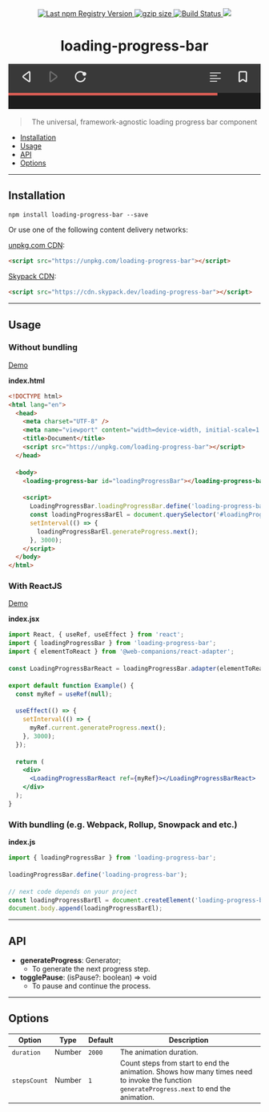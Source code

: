 <div align="center">
  <a href="https://www.npmjs.com/package/loading-progress-bar">
    <img src="https://img.shields.io/npm/v/loading-progress-bar.svg?maxAge=86400" alt="Last npm Registry Version">
  </a>
  <a href="https://bundlephobia.com/result?p=loading-progress-bar">
    <img alt="gzip size" src="https://badgen.net/bundlephobia/minzip/loading-progress-bar" />
  </a>
  <a href="https://travis-ci.com//sumbad/loading-progress-bar?branch=master">
    <img src="https://travis-ci.com//sumbad/loading-progress-bar.svg?branch=master" alt="Build Status">
  </a>
  <a href="https://codecov.io/gh/sumbad/loading-progress-bar">
    <img src="https://codecov.io/gh/sumbad/loading-progress-bar/branch/master/graph/badge.svg" />
  </a>
</div>

<h1 align="center">loading-progress-bar</h1>

<div align="center">
  <a href="https://github.com/sumbad/loading-progress-bar">
    <object data="https://raw.githubusercontent.com/sumbad/loading-progress-bar/master/title.png" type="image/png">
      <img src="./title.png" alt="Screenshot of the component">
    </object>
  </a>
  <blockquote align="center">The universal, framework-agnostic loading progress bar component</blockquote>
</div>

- [Installation](#installation)
- [Usage](#usage)
- [API](#api)
- [Options](#options)

---

## Installation

```
npm install loading-progress-bar --save
```

Or use one of the following content delivery networks:

[unpkg.com CDN](https://unpkg.com/loading-progress-bar?module):

```html
<script src="https://unpkg.com/loading-progress-bar"></script>
```

[Skypack CDN](https://cdn.skypack.dev/loading-progress-bar):

```html
<script src="https://cdn.skypack.dev/loading-progress-bar"></script>
```

---

## Usage

### Without bundling

[Demo](https://codepen.io/sumbad/pen/XWdyKNd?editors=1000)

**index.html**

```html
<!DOCTYPE html>
<html lang="en">
  <head>
    <meta charset="UTF-8" />
    <meta name="viewport" content="width=device-width, initial-scale=1.0" />
    <title>Document</title>
    <script src="https://unpkg.com/loading-progress-bar"></script>
  </head>

  <body>
    <loading-progress-bar id="loadingProgressBar"></loading-progress-bar>

    <script>
      LoadingProgressBar.loadingProgressBar.define('loading-progress-bar');
      const loadingProgressBarEl = document.querySelector('#loadingProgressBar');
      setInterval(() => {
        loadingProgressBarEl.generateProgress.next();
      }, 3000);
    </script>
  </body>
</html>
```

### With ReactJS

[Demo](https://codesandbox.io/s/wizardly-dawn-064gl?file=/src/App.tsx)

**index.jsx**

```jsx
import React, { useRef, useEffect } from 'react';
import { loadingProgressBar } from 'loading-progress-bar';
import { elementToReact } from '@web-companions/react-adapter';

const LoadingProgressBarReact = loadingProgressBar.adapter(elementToReact, 'loading-progress-bar');

export default function Example() {
  const myRef = useRef(null);

  useEffect(() => {
    setInterval(() => {
      myRef.current.generateProgress.next();
    }, 3000);
  });

  return (
    <div>
      <LoadingProgressBarReact ref={myRef}></LoadingProgressBarReact>
    </div>
  );
}
```

### With bundling (e.g. Webpack, Rollup, Snowpack and etc.)

**index.js**

```js
import { loadingProgressBar } from 'loading-progress-bar';

loadingProgressBar.define('loading-progress-bar');

// next code depends on your project
const loadingProgressBarEl = document.createElement('loading-progress-bar');
document.body.append(loadingProgressBarEl);
```

---

## API

- **generateProgress**: Generator;
  - To generate the next progress step.
- **togglePause**: (isPause?: boolean) => void
  - To pause and continue the process.

---

## Options

<table>
  <thead>
    <tr>
    <th>Option</th>
    <th>Type</th>
    <th>Default</th>
    <th>Description</th>
    </tr>
  </thead>
  <tbody>
    <tr>
      <td>
        <code>duration</code>
      </td>
      <td>
        Number
      </td>
      <td>
        <code>2000</code>
      </td>
      <td>
        The animation duration.
      </td>
    </tr>
    <tr>
      <td>
        <code>stepsCount</code>
      </td>
      <td>
        Number
      </td>
      <td>
        <code>1</code>
      </td>
      <td>
        Count steps from start to end the animation. 
        Shows how many times need to invoke the function <code>generateProgress.next</code> to end the animation.
      </td>
    </tr>
  </tbody>
</table>
